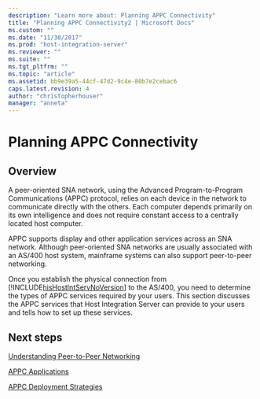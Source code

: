 ```yaml
---
description: "Learn more about: Planning APPC Connectivity"
title: "Planning APPC Connectivity2 | Microsoft Docs"
ms.custom: ""
ms.date: "11/30/2017"
ms.prod: "host-integration-server"
ms.reviewer: ""
ms.suite: ""
ms.tgt_pltfrm: ""
ms.topic: "article"
ms.assetid: bb9e39a5-44cf-47d2-9c4e-80b7e2cebac6
caps.latest.revision: 4
author: "christopherhouser"
manager: "anneta"
---
```

# Planning APPC Connectivity

## Overview
A peer-oriented SNA network, using the Advanced Program-to-Program Communications (APPC) protocol, relies on each device in the network to communicate directly with the others. Each computer depends primarily on its own intelligence and does not require constant access to a centrally located host computer.  
  
 APPC supports display and other application services across an SNA network. Although peer-oriented SNA networks are usually associated with an AS/400 host system, mainframe systems can also support peer-to-peer networking.  
  
 Once you establish the physical connection from [!INCLUDE[hisHostIntServNoVersion](../includes/hishostintservnoversion-md.md)] to the AS/400, you need to determine the types of APPC services required by your users. This section discusses the APPC services that Host Integration Server can provide to your users and tells how to set up these services.  
  
## Next steps
 [Understanding Peer-to-Peer Networking](../core/understanding-peer-to-peer-networking2.md)  
  
 [APPC Applications](../core/appc-applications2.md)  
  
 [APPC Deployment Strategies](../core/appc-deployment-strategies1.md)  
  
